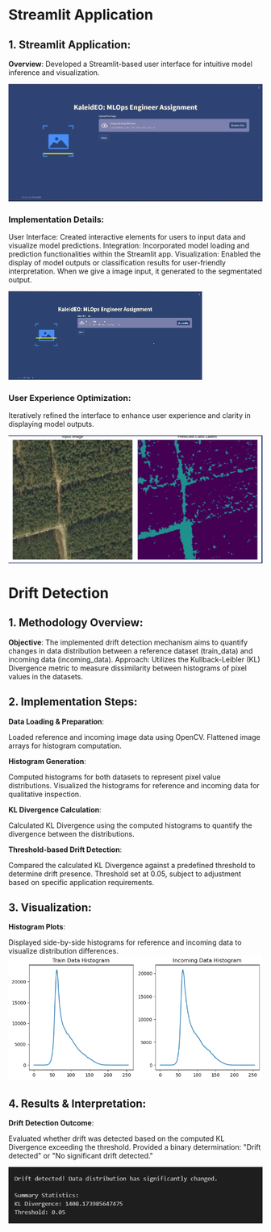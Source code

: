 # Streamlit Application 

## 1. Streamlit Application:

**Overview**: Developed a Streamlit-based user interface for intuitive model inference and visualization.

![Front page](images/Streamlit%20front%20page.png)

### Implementation Details:

User Interface: Created interactive elements for users to input data and visualize model predictions.
Integration: Incorporated model loading and prediction functionalities within the Streamlit app.
Visualization: Enabled the display of model outputs or classification results for user-friendly interpretation.
When we give a image input, it generated to the segmentated output. 

![workflow](images/working.gif)

### User Experience Optimization:
Iteratively refined the interface to enhance user experience and clarity in displaying model outputs.

![output](images/output.png)


# Drift Detection 

## 1. Methodology Overview:

**Objective**: The implemented drift detection mechanism aims to quantify changes in data distribution between a reference dataset (train_data) and incoming data (incoming_data).
Approach: Utilizes the Kullback-Leibler (KL) Divergence metric to measure dissimilarity between histograms of pixel values in the datasets.

## 2. Implementation Steps:

**Data Loading & Preparation**:

Loaded reference and incoming image data using OpenCV.
Flattened image arrays for histogram computation.

**Histogram Generation**:

Computed histograms for both datasets to represent pixel value distributions.
Visualized the histograms for reference and incoming data for qualitative inspection.

**KL Divergence Calculation**:

Calculated KL Divergence using the computed histograms to quantify the divergence between the distributions.

**Threshold-based Drift Detection**:

Compared the calculated KL Divergence against a predefined threshold to determine drift presence.
Threshold set at 0.05, subject to adjustment based on specific application requirements.

## 3. Visualization:

**Histogram Plots**:

Displayed side-by-side histograms for reference and incoming data to visualize distribution differences.
![output](images/histogram.png)

## 4. Results & Interpretation:

**Drift Detection Outcome**:

Evaluated whether drift was detected based on the computed KL Divergence exceeding the threshold.
Provided a binary determination: "Drift detected" or "No significant drift detected."

![stats](images/stats.png)

